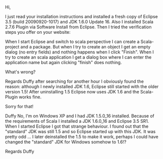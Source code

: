 Hi,

I just read your installation instructions and installed a fresh copy of Eclipse 3.5 (build 20090920-1017) and JDK 1.6.0 Update 16. Also I installed Scala 2.7.6 Plugin via Software Install from Eclipse. Then I tried the verification steps you offer on your website:

When I start Eclipse and switch to scala perspective I can create a Scala-project and a package. But when I try to create an object I get an empty dialog (no entry fields) and nothing happens when I click "Finish". When I try to create an scala application I get a dialog box where I can enter the application name but again clicking "finish" does nothing.

What's wrong?

Regards
Duffy
after searching for another hour I obviously found the reason: although I newly installed JDK 1.6, Eclipse still started with the older version 1.5! After uninstalling 1.5 Eclipse now uses JDK 1.6 and the Scala-Plugin works fine.

Sorry for that!

Duffy
No, I'm on Windows XP and I had JDK 1.5.0_16 installed. Because of the requirements of Scala I installed a JDK 1.6.0_16 and Eclipse 3.5 SR1. When I started Eclipse I got that strange behaviour. I found out that the "standard" JDK was still 1.5 and so Eclipse started up with this JDK. It was pretty odd ... I later deinstalled the 1.5 to make it work, perhaps I could have changed the "standard" JDK for Windows somehow to 1.6!?

Regards
Duffy
